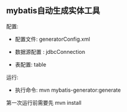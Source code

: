 ## mybatis自动生成实体工具


配置: 

- 配置文件: generatorConfig.xml

- 数据源配置 : jdbcConnection

- 表配置: table


运行:

- 执行命令: mvn mybatis-generator:generate


第一次运行前需要先 mvn install


